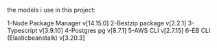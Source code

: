 the models i use in this project:

1-Node Package Manager v[14.15.0]
2-Bestzip package v[2.2.1]
3-Typescript v[3.9.10]
4-Postgres pg v[8.7.1]
5-AWS CLI v[2.7.15]
6-EB CLI (Elasticbeanstalk) v[3.20.3]
